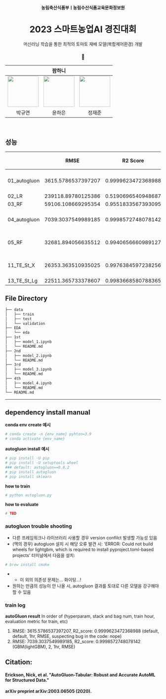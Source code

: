 <h4 align='center'> 농림축산식품부ㅣ농림수산식품교육문화정보원 </h4>

<h1 align='center'> 2023 스마트농업AI 경진대회 </h1>

<p align='center'> 머신러닝 학습을 통한 최적의 토마토 재배 모델(복합제어환경) 개발 </p>

<h3 align='center'> 🍅  </h3>

<div align='center'>

<table>
    <thead>
        <tr>
            <th colspan="5"> 팜하니 </th>
        </tr>
    </thead>
    <tbody>
        <tr>
          <tr>
            <td align='center'><a href="https://github.com/noooey"><img src="https://avatars.githubusercontent.com/u/66217855?v=4" width="100" height="100"></td>
            <td align='center'><a href="https://github.com/YunHaaaa"><img src="https://avatars.githubusercontent.com/u/63325450?v=4" width="100" height="100"></td>
            <td align='center'><a href="https://github.com/Jaejuna"><img src="https://avatars.githubusercontent.com/u/37354854?v=4" width="100" height="100"></td>
          </tr>
          <tr>
            <td align='center'>박규연</td>
            <td align='center'>윤하은</td>
            <td align='center'>정재준</td>
          </tr>
        </tr>
    </tbody>
</table>

</div>

&nbsp; 

## 성능
|        |RMSE|R2 Score |비고|
|--------|--------|-----|----|
|01_autogluon|3615.5786537397207|0.9999623472368988|사용X|
|02_LR|239118.89780125386|0.5190696540948687|
|03_RF|59106.108669295354|0.9551833567393095||
|04_autogluon|7039.3037549989185|0.9998572748078142|사용X|
|05_RF|32681.894056635512|0.9940656660989127|반영X|
|11_TE_St_X|26353.363510935025|0.9976384597238256|반영X|
|13_TE_St_Lg|22511.365733378607|0.9983668580788365||

## File Directory
```bash
├── data
│   ├── train
│   ├── test
│   └── validation
├── EDA
│   └── eda
├── 1st
│   ├── model_1.ipynb
│   └── README.md
├── 2nd
│   ├── model_2.ipynb
│   └── README.md
├── 3rd
│   ├── model_3.ipynb
│   └── README.md
├── 4th
│   ├── model_4.ipynb
│   └── README.md
└── README.md
```

---

## dependency install manual
**conda env create 예시**
```python
# conda create -n {env_name} pyhton=3.9 
# conda activate {env_name}
```
**autogluon install 예시**
```python
# pip install -U pip
# pip install -U setuptools wheel
### default: autogluon==0.8.2
# pip install autogluon  
# pip install sklearn
```

**how to train**
```python
# python autogluon.py

```

**how to evaluate**
```python
# TBD
```

### autogluon trouble shooting
- 다른 프레임워크나 라이브러리 사용할 경우 version confilct 발생할 가능성 있음
- (맥의 경우) autogluon 설치 시 해당 오류 발견 시: 'ERROR: Could not build wheels for lightgbm, which is required to install pyproject.toml-based projects' 터미널에서 다음을 설치:
```python
# brew install cmake
``` 
- - 이 외의 의존성 문제는… 화이팅…!
- 원하는 만큼의 성능이 안 나올 시, autogluon 결과를 토대로 다른 모델을 강구해야 할 수 있음

### train log 
**autoGluon result**
In order of (hyperparam, stack and bag num, train hour, evaluation metric for train, etc)
1. RMSE: 3615.5786537397207, R2_score: 0.9999623472368988 (default, default, 1hr, RMSE, suspecting bug in the code: nope)
2. RMSE: 7039.3037549989185, R2_score: 0.9998572748078142 (GBM(lightGBM), 2, 1hr, RMSE)
## Citation:
#### Erickson, Nick, et al. "AutoGluon-Tabular: Robust and Accurate AutoML for Structured Data." 
#### arXiv preprint arXiv:2003.06505 (2020).
